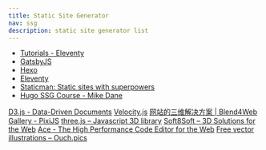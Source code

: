 ```yaml
---
title: Static Site Generator
nav: ssg
description: static site generator list
---
```


* [Tutorials - Eleventy](https://www.11ty.io/docs/tutorials/)
* [GatsbyJS](https://www.gatsbyjs.org/)
* [Hexo](https://hexo.io/docs/)
* [Eleventy](https://www.11ty.io/)
* [Staticman: Static sites with superpowers](https://staticman.net/)
* [Hugo SSG Course - Mike Dane](https://www.mikedane.com/static-site-generators/hugo/)

<a href="https://d3js.org/">D3.js - Data-Driven Documents</a>
<a href="http://velocityjs.org/">Velocity.js</a>
<a href="https://www.blend4web.com/zh/">网站的三维解决方案 | Blend4Web</a>
<a href="https://www.pixijs.com/gallery">Gallery - PixiJS</a>
<a href="https://threejs.org/">three.js – Javascript 3D library</a>
<a href="https://www.soft8soft.com/">Soft8Soft – 3D Solutions for the Web</a>
<a href="https://ace.c9.io/">Ace - The High Performance Code Editor for the Web</a>
<a href="https://icons8.com/ouch">Free vector illustrations – Ouch.pics</a>

